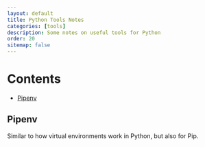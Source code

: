 ```yaml
---
layout: default
title: Python Tools Notes
categories: [tools]
description: Some notes on useful tools for Python
order: 20
sitemap: false
---
```


# Contents

* [Pipenv](#pipenv)

## Pipenv

Similar to how virtual environments work in Python, but also for Pip.
